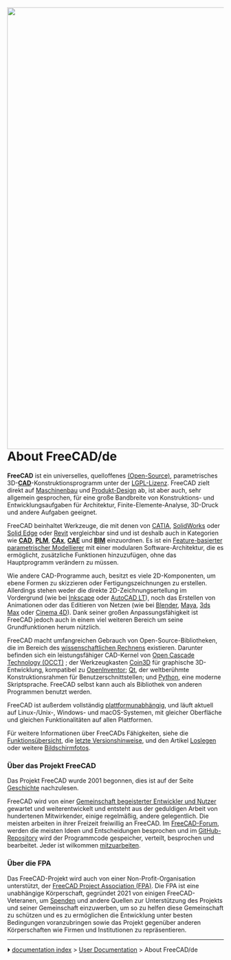 # <img alt="" src=images/Freecad_default.jpg  style="width:1024px;"> About FreeCAD/de

**FreeCAD** ist ein universelles, quelloffenes [(Open-Source)](http://de.wikipedia.org/wiki/Open_Source), parametrisches 3D-[**CAD**](http://de.wikipedia.org/wiki/CAD)-Konstruktionsprogramm unter der [LGPL-Lizenz](License/de.md). FreeCAD zielt direkt auf [Maschinenbau](http://de.wikipedia.org/wiki/Maschinenbau) und [Produkt-Design](https://de.wikipedia.org/wiki/Produktdesign) ab, ist aber auch, sehr allgemein gesprochen, für eine große Bandbreite von Konstruktions- und Entwicklungsaufgaben für Architektur, Finite-Elemente-Analyse, 3D-Druck und andere Aufgaben geeignet.

FreeCAD beinhaltet Werkzeuge, die mit denen von [CATIA](https://de.wikipedia.org/wiki/CATIA), [SolidWorks](http://de.wikipedia.org/wiki/Solidworks) oder [Solid Edge](http://de.wikipedia.org/wiki/Solid_Edge) oder [Revit](https://de.wikipedia.org/wiki/Autodesk_Revit) vergleichbar sind und ist deshalb auch in Kategorien wie [**CAD**](http://de.wikipedia.org/wiki/CAD), [**PLM**](http://de.wikipedia.org/wiki/Product_Lifecycle_Management), [**CAx**](http://de.wikipedia.org/wiki/CAx), [**CAE**](http://de.wikipedia.org/wiki/Computer-aided_engineering) und [**BIM**](https://de.wikipedia.org/wiki/Building_information_modeling) einzuordnen. Es ist ein [Feature-basierter parametrischer Modellierer](http://en.wikipedia.org/wiki/Parametric_feature_based_modeler) mit einer modularen Software-Architektur, die es ermöglicht, zusätzliche Funktionen hinzuzufügen, ohne das Hauptprogramm verändern zu müssen.

Wie andere CAD-Programme auch, besitzt es viele 2D-Komponenten, um ebene Formen zu skizzieren oder Fertigungszeichnungen zu erstellen. Allerdings stehen weder die direkte 2D-Zeichnungsertellung im Vordergrund (wie bei [Inkscape](https://inkscape.org/) oder [AutoCAD LT](https://de.wikipedia.org/wiki/AutoCAD#AutoCAD_LT)), noch das Erstellen von Animationen oder das Editieren von Netzen (wie bei [Blender](https://www.blender.org/), [Maya](https://de.wikipedia.org/wiki/Maya_(Software)), [3ds Max](https://de.wikipedia.org/wiki/3ds_Max) oder [Cinema 4D](https://de.wikipedia.org/wiki/Cinema_4D)). Dank seiner großen Anpassungsfähigkeit ist FreeCAD jedoch auch in einem viel weiteren Bereich um seine Grundfunktionen herum nützlich.

FreeCAD macht umfangreichen Gebrauch von Open-Source-Bibliotheken, die im Bereich des [wissenschaftlichen Rechnens](http://de.wikipedia.org/wiki/Wissenschaftliches_Rechnen) existieren. Darunter befinden sich ein leistungsfähiger CAD-Kernel von [Open Cascade Technology (OCCT)](http://OpenCascade.org) ; der Werkzeugkasten [Coin3D](https://github.com/coin3d/coin/wiki) für graphische 3D-Entwicklung, kompatibel zu [OpenInventor](http://de.wikipedia.org/wiki/Open_Inventor); [Qt](http://www.qt.io/), der weltberühmte Konstruktionsrahmen für Benutzerschnittstellen; und [Python](http://www.python.org), eine moderne Skriptsprache. FreeCAD selbst kann auch als Bibliothek von anderen Programmen benutzt werden.

FreeCAD ist außerdem vollständig [plattformunabhängig](http://de.wikipedia.org/wiki/Plattformunabhängigkeit), und läuft aktuell auf Linux-/Unix-, Windows- und macOS-Systemen, mit gleicher Oberfläche und gleichen Funktionalitäten auf allen Plattformen.

Für weitere Informationen über FreeCADs Fähigkeiten, siehe die [Funktionsübersicht](Feature_list/de.md), die [letzte Versionshinweise](Feature_list/de#Versionshinweise.md), und den Artikel [Loslegen](Getting_started/de.md) oder weitere [Bildschirmfotos](Screenshots/de.md).



### Über das Projekt FreeCAD 

Das Projekt FreeCAD wurde 2001 begonnen, dies ist auf der Seite [Geschichte](history/de.md) nachzulesen.

FreeCAD wird von einer [Gemeinschaft begeisterter Entwickler und Nutzer](contributors/de.md) gewartet und weiterentwickelt und entsteht aus der geduldigen Arbeit von hundertenen Mitwirkender, einige regelmäßig, andere gelegentlich. Die meisten arbeiten in ihrer Freizeit freiwillig an FreeCAD. Im [FreeCAD-Forum](http://forum.freecad.org), werden die meisten Ideen und Entscheidungen besprochen und im [GitHub-Repository](https://github.com/FreeCAD/FreeCAD) wird der Programmcode gespeicher, verteilt, besprochen und bearbeitet. Jeder ist wilkommen [mitzuarbeiten](Help_FreeCAD/de.md).



### Über die FPA 

Das FreeCAD-Projekt wird auch von einer Non-Profit-Organisation unterstützt, der [FreeCAD Project Association (FPA)](https://fpa.freecad.org). Die FPA ist eine unabhängige Körperschaft, gegründet 2021 von einigen FreeCAD-Veteranen, um [Spenden](donate/de.md) und andere Quellen zur Unterstützung des Projekts und seiner Gemeinschaft einzuwerben, um so zu helfen diese Gemeinschaft zu schützen und es zu ermöglichen die Entwicklung unter besten Bedingungen voranzubringen sowie das Projekt gegenüber anderen Körperschaften wie Firmen und Institutionen zu repräsentieren.



---
⏵ [documentation index](../README.md) > [User Documentation](Category_User%20Documentation.md) > About FreeCAD/de
